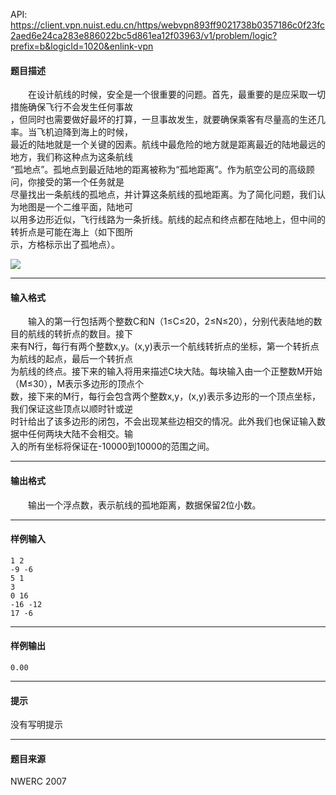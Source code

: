 API: https://client.vpn.nuist.edu.cn/https/webvpn893ff9021738b0357186c0f23fc2aed6e24ca283e886022bc5d861ea12f03963/v1/problem/logic?prefix=b&logicId=1020&enlink-vpn

#### 题目描述

　　在设计航线的时候，安全是一个很重要的问题。首先，最重要的是应采取一切措施确保飞行不会发生任何事故  
，但同时也需要做好最坏的打算，一旦事故发生，就要确保乘客有尽量高的生还几率。当飞机迫降到海上的时候，  
最近的陆地就是一个关键的因素。航线中最危险的地方就是距离最近的陆地最远的地方，我们称这种点为这条航线  
“孤地点”。孤地点到最近陆地的距离被称为“孤地距离”。作为航空公司的高级顾问，你接受的第一个任务就是  
尽量找出一条航线的孤地点，并计算这条航线的孤地距离。为了简化问题，我们认为地图是一个二维平面，陆地可  
以用多边形近似，飞行线路为一条折线。航线的起点和终点都在陆地上，但中间的转折点是可能在海上（如下图所  
示，方格标示出了孤地点）。

![](../file/1020_0.jpg)

---

#### 输入格式

　　输入的第一行包括两个整数C和N（1≤C≤20，2≤N≤20），分别代表陆地的数目的航线的转折点的数目。接下  
来有N行，每行有两个整数x,y。(x,y)表示一个航线转折点的坐标，第一个转折点为航线的起点，最后一个转折点  
为航线的终点。接下来的输入将用来描述C块大陆。每块输入由一个正整数M开始（M≤30），M表示多边形的顶点个  
数，接下来的M行，每行会包含两个整数x,y，(x,y)表示多边形的一个顶点坐标，我们保证这些顶点以顺时针或逆  
时针给出了该多边形的闭包，不会出现某些边相交的情况。此外我们也保证输入数据中任何两块大陆不会相交。输  
入的所有坐标将保证在-10000到10000的范围之间。

---

#### 输出格式

　　输出一个浮点数，表示航线的孤地距离，数据保留2位小数。

---

#### 样例输入
```
1 2
-9 -6
5 1
3
0 16
-16 -12
17 -6	
```

---

#### 样例输出
```
0.00
```

---

#### 提示

没有写明提示

---

#### 题目来源

NWERC 2007